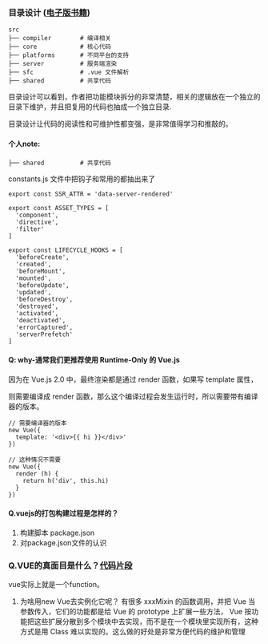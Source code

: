 ### 目录设计 ([电子版书籍](https://ustbhuangyi.github.io/vue-analysis/v2/prepare/directory.html#compiler))
```
src
├── compiler        # 编译相关 
├── core            # 核心代码 
├── platforms       # 不同平台的支持
├── server          # 服务端渲染
├── sfc             # .vue 文件解析
├── shared          # 共享代码
```

目录设计可以看到，作者把功能模块拆分的非常清楚，相关的逻辑放在一个独立的目录下维护，并且把复用的代码也抽成一个独立目录.

目录设计让代码的阅读性和可维护性都变强，是非常值得学习和推敲的。

####  个人note:

```
├── shared          # 共享代码
```
constants.js 文件中把钩子和常用的都抽出来了
```
export const SSR_ATTR = 'data-server-rendered'

export const ASSET_TYPES = [
  'component',
  'directive',
  'filter'
]

export const LIFECYCLE_HOOKS = [
  'beforeCreate',
  'created',
  'beforeMount',
  'mounted',
  'beforeUpdate',
  'updated',
  'beforeDestroy',
  'destroyed',
  'activated',
  'deactivated',
  'errorCaptured',
  'serverPrefetch'
]

```
#### Q: why-通常我们更推荐使用 Runtime-Only 的 Vue.js

因为在 Vue.js 2.0 中，最终渲染都是通过 render 函数，如果写 template 属性，

则需要编译成 render 函数，那么这个编译过程会发生运行时，所以需要带有编译器的版本。

```
// 需要编译器的版本
new Vue({
  template: '<div>{{ hi }}</div>'
})

// 这种情况不需要
new Vue({
  render (h) {
    return h('div', this.hi)
  }
})

```
#### Q.vuejs的打包构建过程是怎样的？

  1. 构建脚本 package.json  
  2. 对package.json文件的认识
   
### Q.VUE的真面目是什么？[代码片段](src/core/instance/index.js)

  vue实际上就是一个function。
  1. 为啥用new Vue去实例化它呢？
  有很多 xxxMixin 的函数调用，并把 Vue 当参数传入，它们的功能都是给 Vue 的 prototype 上扩展一些方法，
  Vue 按功能把这些扩展分散到多个模块中去实现，而不是在一个模块里实现所有，这种方式是用 Class 难以实现的。这么做的好处是非常方便代码的维护和管理



